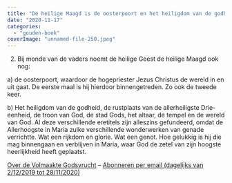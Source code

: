 ```yaml
---
title: "De heilige Maagd is de oosterpoort en het heiligdom van de godheid"
date: "2020-11-17"
categories: 
  - "gouden-boek"
coverImage: "unnamed-file-250.jpeg"
---
```


2) Bij monde van de vaders noemt de heilige Geest de heilige Maagd ook nog:

a) de oosterpoort, waardoor de hogepriester Jezus Christus de wereld in en uit gaat. De eerste maal is hij hierdoor binnengetreden. Zo ook de tweede keer.

b) Het heiligdom van de godheid, de rustplaats van de allerheiligste Drie-eenheid, de troon van God, de stad Gods, het altaar, de tempel en de wereld van God. Al deze verschillende eretitels zijn alleszins gefundeerd, omdat de Allerhoogste in Maria zulke verschillende wonderwerken van genade verrichtte. Wat een rijkdom en glorie. Wat een genot. Hoe gelukkig is hij die mag binnengaan en verblijven in Maria, waar God de zetel van zijn hoogste heerlijkheid heeft geplaatst.

[Over de Volmaakte Godsvrucht](/blog/een-jaar-lang-volmaakte-godsvrucht/) – [Abonneren per email (dagelijks van 2/12/2019 tot 28/11/2020)](http://eepurl.com/9RKvX)
